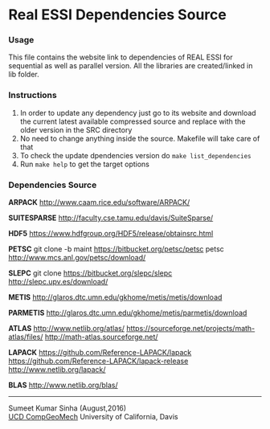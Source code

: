 Real ESSI Dependencies Source
=======================================

### Usage
This file contains the website link to dependencies of REAL ESSI for sequential as well as parallel version. 
All the libraries are created/linked in lib folder. 

### Instructions

1. In order to update any dependency just go to its website and download the current latest available compressed source and replace with the older version in the SRC directory
2. No need to change anything inside the source. Makefile will take care of that
3. To check the update dpendencies version do ```make list_dependencies```
4. Run ```make help``` to get the target options

### Dependencies Source 

**ARPACK**
http://www.caam.rice.edu/software/ARPACK/

**SUITESPARSE**
http://faculty.cse.tamu.edu/davis/SuiteSparse/

**HDF5**
https://www.hdfgroup.org/HDF5/release/obtainsrc.html

**PETSC**
git clone -b maint https://bitbucket.org/petsc/petsc petsc
http://www.mcs.anl.gov/petsc/download/

**SLEPC**
git clone https://bitbucket.org/slepc/slepc
http://slepc.upv.es/download/

**METIS**
http://glaros.dtc.umn.edu/gkhome/metis/metis/download

**PARMETIS**
http://glaros.dtc.umn.edu/gkhome/metis/parmetis/download

**ATLAS**
http://www.netlib.org/atlas/
https://sourceforge.net/projects/math-atlas/files/
http://math-atlas.sourceforge.net/

**LAPACK**
https://github.com/Reference-LAPACK/lapack
https://github.com/Reference-LAPACK/lapack-release
http://www.netlib.org/lapack/

**BLAS**
http://www.netlib.org/blas/

----
Sumeet Kumar Sinha (August,2016)	
[UCD CompGeoMech](http://sokocalo.engr.ucdavis.edu/~jeremic/)
University of California, Davis 
   

